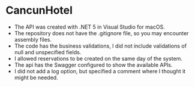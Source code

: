 # CancunHotel
 
- The API was created with .NET 5 in Visual Studio for macOS.
- The repository does not have the .gitignore file, so you may encounter assembly files.
- The code has the business validations, I did not include validations of null and unspecified fields.
- I allowed reservations to be created on the same day of the system.
- The api has the Swagger configured to show the available APIs.
- I did not add a log option, but specified a comment where I thought it might be needed.
